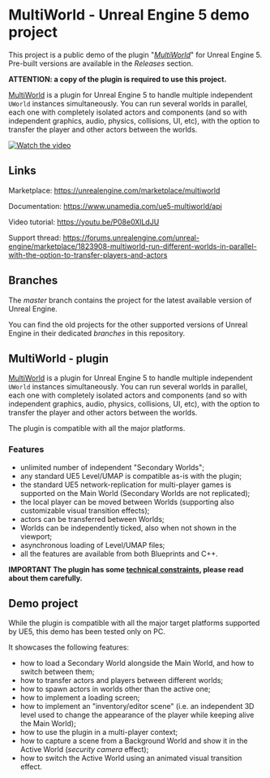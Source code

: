 # MultiWorld - Unreal Engine 5 demo project

This project is a public demo of the plugin "*[MultiWorld](https://unrealengine.com/marketplace/multiworld)*" for Unreal Engine 5. Pre-built versions are available in the *Releases* section.

**ATTENTION: a copy of the plugin is required to use this project.**

[MultiWorld](https://unrealengine.com/marketplace/multiworld) is a plugin for Unreal Engine 5 to handle multiple independent `UWorld` instances simultaneously. You can run several worlds in parallel, each one with completely isolated actors and components (and so with independent graphics, audio, physics, collisions, UI, etc), with the option to transfer the player and other actors between the worlds.

[![Watch the video](https://img.youtube.com/vi/P08e0XlLdJU/hqdefault.jpg)](https://youtu.be/P08e0XlLdJU)

## Links

Marketplace: <https://unrealengine.com/marketplace/multiworld>

Documentation: <https://www.unamedia.com/ue5-multiworld/api>

Video tutorial: <https://youtu.be/P08e0XlLdJU>

Support thread: <https://forums.unrealengine.com/unreal-engine/marketplace/1823908-multiworld-run-different-worlds-in-parallel-with-the-option-to-transfer-players-and-actors>

## Branches

The *master* branch contains the project for the latest available version of Unreal Engine.

You can find the old projects for the other supported versions of Unreal Engine in their dedicated *branches* in this repository.

## MultiWorld - plugin

[MultiWorld](https://unrealengine.com/marketplace/multiworld) is a plugin for Unreal Engine 5 to handle multiple independent `UWorld` instances simultaneously. You can run several worlds in parallel, each one with completely isolated actors and components (and so with independent graphics, audio, physics, collisions, UI, etc), with the option to transfer the player and other actors between the worlds.

The plugin is compatible with all the major platforms.

### Features

- unlimited number of independent "Secondary Worlds";
- any standard UE5 Level/UMAP is compatible as-is with the plugin;
- the standard UE5 network-replication for multi-player games is supported on the Main World (Secondary Worlds are not replicated);
- the local player can be moved between Worlds (supporting also customizable visual transition effects);
- actors can be transferred between Worlds;
- Worlds can be independently ticked, also when not shown in the viewport;
- asynchronous loading of Level/UMAP files;
- all the features are available from both Blueprints and C++.

**IMPORTANT The plugin has some [technical constraints](https://www.unamedia.com/ue5-multiworld/api/_setup_and_checklist.html), please read about them carefully.**

## Demo project

While the plugin is compatible with all the major target platforms supported by UE5, this demo has been tested only on PC.

It showcases the following features:

- how to load a Secondary World alongside the Main World, and how to switch between them;
- how to transfer actors and players between different worlds;
- how to spawn actors in worlds other than the active one;
- how to implement a loading screen;
- how to implement an "inventory/editor scene" (i.e. an independent 3D level used to change the appearance of the player while keeping alive the Main World);
- how to use the plugin in a multi-player context;
- how to capture a scene from a Background World and show it in the Active World (*security camera* effect);
- how to switch the Active World using an animated visual transition effect.
